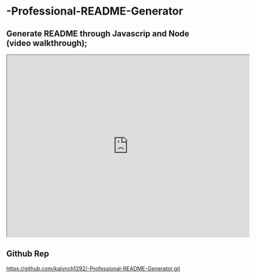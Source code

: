 # -Professional-README-Generator

## Generate README through Javascrip and Node (video walkthrough);

<iframe src="https://drive.google.com/file/d/1iiUIfao0zKgi6I5MMQzawhsrWJPnd447/preview" width="640" height="480"></iframe>










## Github Rep
https://github.com/kalynch1292/-Professional-README-Generator.git